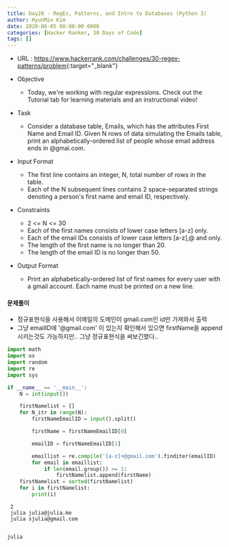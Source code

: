 ```yaml
---
title: Day28 - RegEx, Patterns, and Intro to Databases (Python 3)
author: HyunMin Kim
date: 2020-06-05 00:00:00 0000
categories: [Hacker Ranker, 30 Days of Code]
tags: []
---
```


- URL : <https://www.hackerrank.com/challenges/30-regex-patterns/problem>{:target="_blank"}



- Objective
    - Today, we're working with regular expressions. Check out the Tutorial tab for learning materials and an instructional video!

- Task
    - Consider a database table, Emails, which has the attributes First Name and Email ID. Given N rows of data simulating the Emails table, print an alphabetically-ordered list of people whose email address ends in @gmai.com.

- Input Format
    - The first line contains an integer, N, total number of rows in the table.
    - Each of the N subsequent lines contains 2 space-separated strings denoting a person's first name and email ID, respectively.

- Constraints
    - 2 <= N <= 30 
    - Each of the first names consists of lower case letters [a-z] only.
    - Each of the email IDs consists of lower case letters [a-z],@  and  only.
    - The length of the first name is no longer than 20.
    - The length of the email ID is no longer than 50.

- Output Format
    - Print an alphabetically-ordered list of first names for every user with a gmail account. Each name must be printed on a new line.

#### 문제풀이
- 정규표현식을 사용해서 이메일의 도메인이 gmail.com인 id만 가져와서 출력
- 그냥 emailID에 '@gmail.com' 이 있는지 확인해서 있으면 firstName을 append 시키는것도 가능하지만.. 그냥 정규표현식을 써보긴했다..


```python
import math
import os
import random
import re
import sys

if __name__ == '__main__':
    N = int(input())

    firstNamelist = []
    for N_itr in range(N):
        firstNameEmailID = input().split()

        firstName = firstNameEmailID[0]

        emailID = firstNameEmailID[1]

        emaillist = re.compile('[a-z]+@gmail.com').finditer(emailID)
        for email in emaillist:
            if len(email.group()) >= 1:
                firstNamelist.append(firstName)
    firstNamelist = sorted(firstNamelist)
    for i in firstNamelist:
        print(i)
```

     2
     julia julia@julia.me
     julia sjulia@gmail.com


    julia